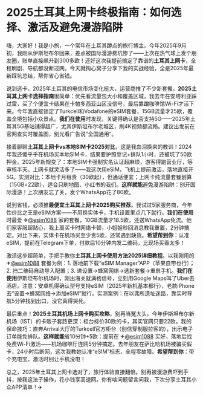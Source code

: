 # 2025土耳其上网卡终极指南：如何选择、激活及避免漫游陷阱

嗨，大家好！我是小旅，一个常年在土耳其蹲点的旅行博主。今年2025年9月初，我刚从伊斯坦布尔回来，差点被国际漫游费坑惨了——上次在热气球上发个朋友圈，账单直接飙升到300多欧！还好这次我提前搞定了靠谱的**土耳其上网卡**，全程刷剧、导航都没断过网。今天就掏心窝子分享下我的实战经验，全是2025年最新踩坑总结，帮你省心省钱。

说到选卡，2025年土耳其的电信市场变化挺大，运营商推了不少新套餐。**2025土耳其上网卡选择指南**很简单：优先看流量包大小和覆盖区域。我去年在安塔利亚踩过雷，买了个便宜卡结果在卡帕多西亚山区没信号，最后靠蹭咖啡馆Wi-Fi才活下来。今年我直接锁定了Turkcell和Vodafone的eSIM套餐，15GB流量才25欧，覆盖全境包括小众景点。**我们在使用**时发现，关键得确认是否支持5G——2025年土耳其5G基站铺得超广，尤其伊斯坦布尔老城区，刷4K视频都流畅。建议出发前在官网查实时覆盖图，别光看广告说“全国通用”。

接着聊聊**土耳其上网卡vs本地SIM卡2025对比**，这是我血泪换来的教训！2024年我还傻乎乎在机场买本地SIM卡，结果要护照登记+排队1小时，还被坑了50欧押金。2025年新规变了：本地SIM卡强制实名认证超麻烦，游客得跑营业厅，等审核半天。上网卡就灵活多了——我这次用eSIM，飞机上提前激活，落地直接开5G。实测对比：本地卡月租贵（30欧起），但通话便宜；上网卡纯流量套餐划算（15GB=22欧），适合只刷地图、小红书的我们。**这样就能**避免漫游陷阱：别开国际漫游！上次朋友忘了关，发个WhatsApp花了80欧。

说到省钱，必须推**最便宜土耳其上网卡2025购买推荐**。我试过5家服务商，今年性价比之王是eSIM方案——不用换实体卡，手机设置里点几下就行。**我们在使用**时最爱 ✈[@esim1088](https://t.me/s/esim1088) 家的套餐，10GB流量才18.5欧，还送WhatsApp免流。他们家客服超贴心，我上周买卡时网络卡顿，小姐姐秒回消息教我重置，2分钟搞定。对比下来，实体卡在机场买至少贵5欧，还常遇到缺货。**希望帮到你**：认准eSIM，提前在Telegram下单，付款后10分钟内发二维码，比现场买香太多！

激活这步超简单，手把手教你**土耳其上网卡使用方法2025详细教程**。以我刚用的 ✈[@esim1088](https://t.me/s/esim1088) 套餐为例：1. 落地前下载“eSIM Manager”APP（苹果自带也行）；2. 扫二维码自动导入配置；3. 进设置→蜂窝网络→选新套餐→重启手机。**我们在使用**伊斯坦布尔机场时，刚出海关就满格信号，立刻用Google Maps叫了Uber去酒店。注意：安卓机得确认型号支持eSIM（2025年新机基本都行），老款iPhone去“设置→蜂窝网络→添加eSIM”就行。实测案例：在以弗所遗址迷路，靠实时导航5分钟找到出口，没它真得哭死。

最后重点！**2025土耳其机场上网卡购买攻略**，别再当冤大头。今年伊斯坦布尔新机场（IST）的卡贩子套路更深：柜台标价30欧的卡，其实官网只要22欧。我的保命技巧：直奔Arrival大厅的Turkcell官方柜台（别信穿制服拉客的），出示电子订单能免排队。**这样就能**省10分钟+5欧：提前在 ✈[@esim1088](https://t.me/s/esim1088) 买好，落地后找免费Wi-Fi激活——机场咖啡厅连网5分钟搞定。去年朋友在萨比哈机场被骗买假卡，24小时后断网，这次我教她认准“eSIM”标志，全程零故障。**希望帮到你**：带个充电宝，激活时别让手机没电！

总之，2025年土耳其上网卡选对了，旅行体验直接翻倍。别再被漫游费吓到手抖，按我这法子操作，花小钱享高速网。你有啥问题留言问我，下次分享土耳其小众APP清单！✈️